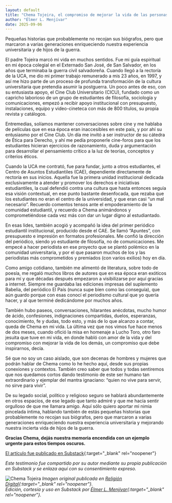 ```yaml
---
layout: default
title: "Chema Tojeira, el compromiso de mejorar la vida de las personas"
author: "Élmer L. Menjívar"
date: 2025-09-06
---
```

Pequeñas historias que probablemente no recojan sus biógrafos, pero que marcaron a varias generaciones enriqueciendo nuestra experiencia universitaria y de hijos de la guerra.

El padre Tojeira marcó mi vida en muchos sentidos. Fue mi guía espiritual en mi época colegial en el Externado San José, de San Salvador, en los años que terminaba la guerra civil salvadoreña. Cuando llegó a la rectoría de la UCA, me dio mi primer trabajo remunerado a mis 23 años, en 1997, y así me hizo parte de un proceso de profunda transformación de la cultura universitaria que pretendia asumir la postguerra. Un poco antes de eso, con su entusiasta apoyo, el Cine Club Universitario (CICU), fundado como un capricho laborioso de un grupo de estudiantes de filosofía, sociología y comunicaciones, empezó a recibir apoyo institucional con presupuesto, instalaciones, equipo y video-cineteca con más de 800 títulos, su propia revista y catálogos.

Entremedias, solíamos mantener conversaciones sobre cine y me hablaba de películas que en esa época eran inaccesibles en este país, y por ahí su entusiasmo por el Cine Club. Un día me invitó a ser instructor de su cátedra de Ética para Derecho, y ahí me pedía proponerle cine-foros para que los estudiantes hicieran ejercicios de razonamiento, duda y argumentación para desarrollar el pensamiento crítico a la luz de teorías, conceptos y criterios éticos.

Cuando la UCA me contrató, fue para fundar, junto a otros estudiantes, el Centro de Asuntos Estudiantiles (CAE), dependiente directamente de rectoría en sus inicios. Aquella fue la primera unidad institucional dedicada exclusivamente a atender y promover los derechos e iniciativas estudiantiles, la cual defendió contra una cultura que hasta entonces seguía esa visión contextual, en ese punto bastante desenfocada, que rezaba que los estudiantes no eran el centro de la universidad, y que eran casi “un mal necesario”. Recuerdo comentos tensos ante el empoderamiento de la comunidad estudiantil, y recuerdo a Chema animándonos y comprometiéndose cada vez más con dar un lugar digno al estudiantado.

En esas lides, también acogió y acompañó la idea del primer periódico estudiantil institucional, producido desde el CAE. Se llamó “Apuntes”, con presupuesto e impresión en formatos profesionales. Me confió la dirección del periódico, siendo yo estudiante de filosofía, no de comunicaciones. Me empecé a hacer periodista en ese proyecto que se plantó polémico en la comunidad universitaria, y por el que pasaron muchos de los y las periodistas más comprometidos y premiados (con varios exilios) hoy en día.

Como amigo cotidiano, también me alimentó de literatura, sobre todo de poesía, me regaló muchos libros de autores que en esa época eran exóticos para mí y que décadas después empezaron a visibilizarse por aquí gracias a internet. Siempre me guardaba las ediciones impresas del suplemento Babelia, del periódico El País (nunca supe bien como las conseguía), que aún guardo porque con esas conocí el periodismo cultural que yo quería hacer, y al que terminé dedicándome por muchos años.

También hubo paseos, conversaciones, hilarantes anécdotas, mucho humor de ácido, confesiones, indignaciones compartidas, duelos, esperanzas, conocimiento, fe y dudas, todo esto, y más de lo que alcanzo a contar, queda de Chema en mi vida. La última vez que nos vimos fue hace menos de dos meses, cuando ofició la misa en homenaje a Lucho Toro, otro faro jesuita que tuve en mi vida, en donde habló con amor de la vida y del compromiso con mejorar la vida de los demás, un compromiso que debe inspirarnos, decía.

Sé que no soy un caso aislado, que son decenas de hombres y mujeres que podrán hablar de Chema como lo he hecho aquí, desde sus propias conexiones y contextos. También creo saber que todos y todas sentiremos que nos quedamos cortos dando testimonio de este ser humano tan extraordinario y ejemplar del mantra ignaciano: “quien no vive para servir, no sirve para vivir”.

De su legado social, político y religioso seguro se hablará abundantemente en otros espacios, de ese legado que tanto admiré y que me hacía sentir orgulloso de que me llamara amigo. Aquí sólo quiero aportar mi nimia pincelada íntima, hablando también de estás pequeñas historias que probablemente no recojan sus biógrafos, pero que marcaron a varias generaciones enriqueciendo nuestra experiencia universitaria y mejorando nuestra incierta vida de hijos de la guerra.

**Gracias Chema, dejás nuestra memoria encendida con un ejemplo urgente para estos tiempos oscuros.**

[El artículo fue publicado en Substack](https://open.substack.com/pub/elmenjivar/p/chema-tojeira-el-compromiso-de-mejorar?utm_campaign=post&utm_medium=web){:target="_blank" rel="noopener"}


*Este testimonio fue compartido por su autor mediante su propia publicación en Substack y se enlaza aquí con su consentimiento expreso.*

![Chema Tojeira](https://substackcdn.com/image/fetch/$s_!F_sL!,f_auto,q_auto:good,fl_progressive:steep/https%3A%2F%2Fsubstack-post-media.s3.amazonaws.com%2Fpublic%2Fimages%2F2cc1dbc4-7ebf-449f-917c-b4ec9db5f520_1037x783.jpeg)
*Imagen original publicada en [Religión Digital](https://www.religiondigital.org/america/Jose-Maria-Tojeira_0_2591440831.html){:target="_blank" rel="noopener"}.*  
*Edición, cortesía y uso en Substack por [Élmer L. Menjívar](https://elmenjivar.substack.com/){:target="_blank" rel="noopener"}.*  

